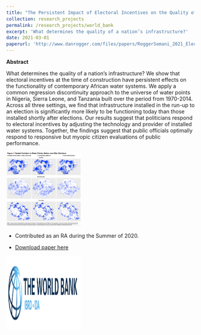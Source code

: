 ```yaml
---
title: "The Persistent Impact of Electoral Incentives on the Quality of Infrastructure - Rogger & Somani"
collection: research_projects
permalink: /research_projects/world_bank
excerpt: 'What determines the quality of a nation’s infrastructure?'
date: 2021-03-01
paperurl: 'http://www.danrogger.com/files/papers/RoggerSomani_2021_Elections%20and%20Infrastructure.pdf'
---
```

**Abstract**

What determines the quality of a nation’s infrastructure? We show that electoral incentives at the time of construction have persistent effects on the functionality of contemporary African water systems. We apply a common regression discontinuity approach to the universe of water points in Nigeria, Sierra Leone, and Tanzania built over the period from 1970-2014. Across all three settings, we find that infrastructure installed in the run-up to an election is significantly more likely to be functioning today than those installed shortly after elections. Our results suggest that politicians respond to electoral incentives by adjusting the technology and provider of installed water systems. Together, the findings suggest that public officials optimally respond to responsive but myopic citizen evaluations of public performance.


<img src="/images/world_bank.png" width="200" height="200" />


* Contributed as an RA during the Summer of 2020.


* [Download paper here](http://www.danrogger.com/files/papers/RoggerSomani_2021_Elections%20and%20Infrastructure.pdf)


<img src="/images/wb.png" width="200" height="200" />
